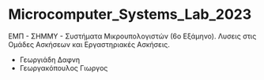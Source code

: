 # Microcomputer_Systems_Lab_2023
ΕΜΠ - ΣΗΜΜΥ - Συστήματα Μικρουπολογιστών (6ο Εξάμηνο).
Λυσεις στις Ομάδες Ασκήσεων και Εργαστηριακές Ασκήσεις. 
- Γεωργιάδη Δαφνη 
- Γεωργακόπουλος Γιωργος
